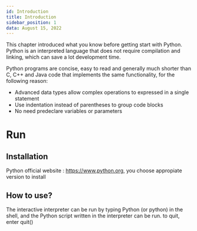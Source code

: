 ```yaml
---
id: Introduction
title: Introduction
sidebar_position: 1
data: August 15, 2022
---
```


This chapter introduced what you know before getting start with Python. Python is an interpreted language that does not require compilation and linking, which can save a lot development time.

Python programs are concise, easy to read and generally much shorter than C, C++ and Java code that implements the same functionality, for the following reason:

- Advanced data types allow complex operations to expressed in a single statement
- Use indentation instead of parentheses to group code blocks
- No need predeclare variables or parameters

# Run

## Installation

Python official website : https://www.python.org, you choose appropiate version to install

## How to use?

The interactive interpreter can be run by typing Python (or python) in the shell, and the Python script written in the interpreter can be run. to quit, enter quit()